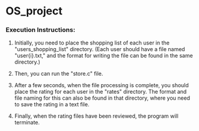 # OS_project

### Execution Instructions:

1. Initially, you need to place the shopping list of each user in the "users_shopping_list" directory. (Each user should have a file named "user{i}.txt," and the format for writing the file can be found in the same directory.)

2. Then, you can run the "store.c" file.

3. After a few seconds, when the file processing is complete, you should place the rating for each user in the "rates" directory. The format and file naming for this can also be found in that directory, where you need to save the rating in a text file.

4. Finally, when the rating files have been reviewed, the program will terminate.
